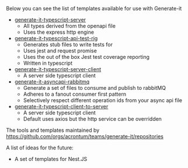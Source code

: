 Below you can see the list of templates available for use with Generate-it

- [generate-it-typescript-server](https://github.com/acrontum/openapi-nodegen-typescript-server)
  - All types derived from the openapi file
  - Uses the express http engine
- [generate-it-typescript-api-test-rig](https://github.com/acrontum/openapi-nodegen-typescript-api-test-rig)
  - Generates stub files to write tests for
  - Uses jest and request promise
  - Uses the out of the box Jest test coverage reporting
  - Written in typescript
- [generate-it-typescript-server-client](https://github.com/acrontum/openapi-nodegen-typescript-server-client)
  - A server side typescript client
- [generate-it-asyncapi-rabbitmq](https://github.com/acrontum/generate-it-asyncapi-rabbitmq)
  - Generate a set of files to consume and publish to rabbitMQ
  - Adheres to a fanout consumer first pattern
  - Selectively respect different operation ids from your async api file
- [generate-it-typescript-client-to-server](https://github.com/acrontum/generate-it-typescript-client-to-server)
  - A server side typescript client
  - Default uses axios but the http service can be overridden

The tools and templates maintained by 
https://github.com/orgs/acrontum/teams/generate-it/repositories

A list of ideas for the future:
- A set of templates for Nest.JS
